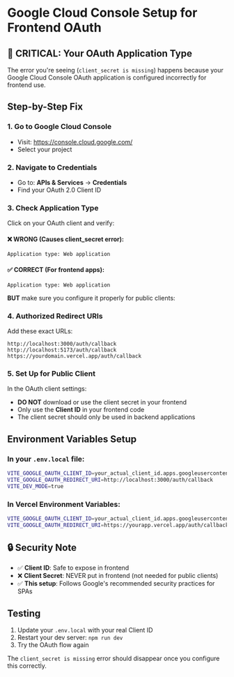 # Google Cloud Console Setup for Frontend OAuth

## 🚨 CRITICAL: Your OAuth Application Type

The error you're seeing (`client_secret is missing`) happens because your Google Cloud Console OAuth application is configured incorrectly for frontend use.

## Step-by-Step Fix

### 1. Go to Google Cloud Console
- Visit: https://console.cloud.google.com/
- Select your project

### 2. Navigate to Credentials
- Go to: **APIs & Services** → **Credentials**
- Find your OAuth 2.0 Client ID

### 3. Check Application Type
Click on your OAuth client and verify:

#### ❌ WRONG (Causes client_secret error):
```
Application type: Web application
```

#### ✅ CORRECT (For frontend apps):
```
Application type: Web application
```

**BUT** make sure you configure it properly for public clients:

### 4. Authorized Redirect URIs
Add these exact URLs:
```
http://localhost:3000/auth/callback
http://localhost:5173/auth/callback  
https://yourdomain.vercel.app/auth/callback
```

### 5. Set Up for Public Client
In the OAuth client settings:
- **DO NOT** download or use the client secret in your frontend
- Only use the **Client ID** in your frontend code
- The client secret should only be used in backend applications

## Environment Variables Setup

### In your `.env.local` file:
```bash
VITE_GOOGLE_OAUTH_CLIENT_ID=your_actual_client_id.apps.googleusercontent.com
VITE_GOOGLE_OAUTH_REDIRECT_URI=http://localhost:3000/auth/callback
VITE_DEV_MODE=true
```

### In Vercel Environment Variables:
```bash
VITE_GOOGLE_OAUTH_CLIENT_ID=your_actual_client_id.apps.googleusercontent.com
VITE_GOOGLE_OAUTH_REDIRECT_URI=https://yourapp.vercel.app/auth/callback
```

## 🔒 Security Note

- ✅ **Client ID**: Safe to expose in frontend
- ❌ **Client Secret**: NEVER put in frontend (not needed for public clients)
- ✅ **This setup**: Follows Google's recommended security practices for SPAs

## Testing
1. Update your `.env.local` with your real Client ID
2. Restart your dev server: `npm run dev`
3. Try the OAuth flow again

The `client_secret is missing` error should disappear once you configure this correctly.
